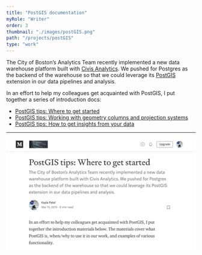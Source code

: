 ```yaml
---
title: "PostGIS documentation"
myRole: "Writer"
order: 3
thumbnail: "./images/postGIS.png"
path: "/projects/postGIS"
type: "work"
---
```


The City of Boston’s Analytics Team recently implemented a new data warehouse platform built with [Civis Analytics](https://www.civisanalytics.com/). We pushed for Postgres as the backend of the warehouse so that we could leverage its [PostGIS](https://postgis.net/) extension in our data pipelines and analysis.

In an effort to help my colleagues get acquainted with PostGIS, I put together a series of introduction docs:

- [PostGIS tips: Where to get started](https://medium.com/innovation-and-technology/part-1-postgis-at-the-city-of-boston-9476293d71c2)
- [PostGIS tips: Working with geometry columns and projection systems](https://medium.com/@paylakatel/part-2-postgis-at-the-city-of-boston-711cf30cf1f3)
- [PostGIS tips: How to get insights from your data](https://medium.com/@paylakatel/part-3-postgis-at-the-city-of-boston-98b83b0d1503)

---

<div class="imageBlock">
    <div>
        <a href="https://medium.com/innovation-and-technology/part-1-postgis-at-the-city-of-boston-9476293d71c2">
            <img src="./images/postgis-tips-screenshot.png" class="image" alt="PostGIS tips: Where to get started"/>
        </a>
    </div>
</div>